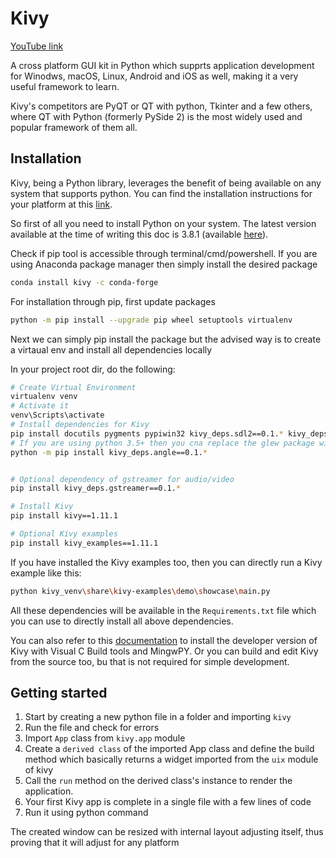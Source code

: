 # Kivy

[YouTube link](https://www.youtube.com/watch?v=bMHK6NDVlCM&list=PLzMcBGfZo4-kSJVMyYeOQ8CXJ3z1k7gHn)

A cross platform GUI kit in Python which supprts application development for Winodws, macOS, Linux, Android and iOS as well, making it a very useful framework to learn.

Kivy's competitors are PyQT or QT with python, Tkinter and a few others, where QT with Python (formerly PySide 2) is the most widely used and popular framework of them all.

## Installation

Kivy, being a Python library, leverages the benefit of being available on any system that supports python. You can find the installation instructions for your platform at this [link](https://kivy.org/#download).

So first of all you need to install Python on your system. The latest version available at the time of writing this doc is 3.8.1 (available [here](https://www.python.org/downloads/)).

Check if pip tool is accessible through terminal/cmd/powershell. If you are using Anaconda package manager then simply install the desired package

```bash
conda install kivy -c conda-forge
```

For installation through pip, first update packages

```bash
python -m pip install --upgrade pip wheel setuptools virtualenv
```

Next we can simply pip install the package but the advised way is to create a virtaual env and install all dependencies locally

In your project root dir, do the following:

```bash
# Create Virtual Environment
virtualenv venv
# Activate it
venv\Scripts\activate
# Install dependencies for Kivy
pip install docutils pygments pypiwin32 kivy_deps.sdl2==0.1.* kivy_deps.glew==0.1.*
# If you are using python 3.5+ then you cna replace the glew package with the angle onw
python -m pip install kivy_deps.angle==0.1.*


# Optional dependency of gstreamer for audio/video
pip install kivy_deps.gstreamer==0.1.*

# Install Kivy
pip install kivy==1.11.1

# Optional Kivy examples
pip install kivy_examples==1.11.1
```

If you have installed the Kivy examples too, then you can directly run a Kivy example like this:

```bash
python kivy_venv\share\kivy-examples\demo\showcase\main.py
```

All these dependencies will be available in the `Requirements.txt` file which you can use to directly install all above dependencies.

You can also refer to this [documentation](https://kivy.org/doc/stable/installation/installation-windows.html) to install the developer version of Kivy with Visual C Build tools and MingwPY. Or you can build and edit Kivy from the source too, bu that is not required for simple development.

## Getting started

1. Start by creating a new python file in a folder and importing `kivy`
2. Run the file and check for errors
3. Import `App` class from `kivy.app` module
4. Create a `derived class` of the imported App class and define the build method which basically returns a widget imported from the `uix` module of kivy
5. Call the `run` method on the derived class's instance to render the application.
6. Your first Kivy app is complete in a single file with a few lines of code
7. Run it using python command

The created window can be resized with internal layout adjusting itself, thus proving that it will adjust for any platform
